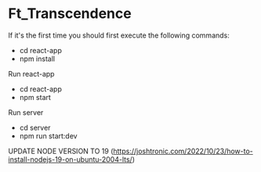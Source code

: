 # Ft_Transcendence

If it's the first time you should first execute the following commands:

- cd react-app
- npm install

Run react-app

- cd react-app
- npm start

Run server

- cd server
- npm run start:dev

UPDATE NODE VERSION TO 19 (https://joshtronic.com/2022/10/23/how-to-install-nodejs-19-on-ubuntu-2004-lts/)
